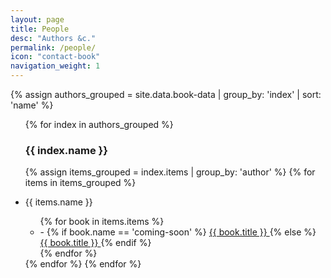 ```yaml
---
layout: page
title: People
desc: "Authors &c."
permalink: /people/
icon: "contact-book"
navigation_weight: 1
---
```


{% assign authors_grouped = site.data.book-data | group_by: 'index' | sort: 'name' %}

<div class="people-index">

<ul class="people-index-entries">
  {% for index in authors_grouped %}
  <h3 id="{{ index.name }}">{{ index.name }}</h3>
    {% assign items_grouped = index.items | group_by: 'author' %}
    {% for items in items_grouped %}
      <li class="index-item">
        <p class="author-section" id="{{ items.name | slugify }}">{{ items.name }}</p>
        <ul class="author-titles">
          {% for book in items.items %}
          <li>
            <!-- <img class="list-bullet" src="{{ site.baseurl }}/assets/icons/agenda.png"> -->
            <span>-</span>
            {% if book.name == 'coming-soon' %}
            <a class="link-to-post" href="{{ site.baseurl }}/404.html">
              {{ book.title }}
            </a>
            {% else %}
            <a class="link-to-post" href="{{ site.baseurl }}/reviews/{{ book.name }}">
              {{ book.title }}
            </a>
            {% endif %}
          </li>
          {% endfor %}
        </ul>
      </li>
    {% endfor %}
  {% endfor %}
</ul>

<!-- liquid logic (of above) -->

<!-- {% for index in authors_grouped %}
  {{ index.name }}
  {% assign items_grouped = index.items | group_by: 'author' %}
  {% for items in items_grouped %}
    {{ items.name }}
    {% for book in items.items %}
      {{ book.title }}
    {% endfor %}
  {% endfor %}
{% endfor %} -->

</div>
